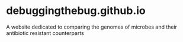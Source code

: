 # debuggingthebug.github.io
A website dedicated to comparing the genomes of microbes and their antibiotic resistant counterparts

